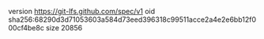 version https://git-lfs.github.com/spec/v1
oid sha256:68290d3d71053603a584d73eed396318c99511acce2a4e2e6bb12f000cf4be8c
size 20856
